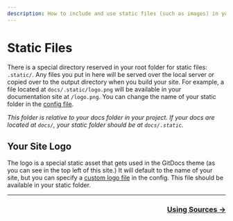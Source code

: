 ```yaml
---
description: How to include and use static files (such as images) in your build.
---
```

# Static Files

There is a special directory reserved in your root folder for static files: `.static/`. Any files you put in here will be served over the local server or copied over to the output directory when you build your site. For example, a file located at `docs/.static/logo.png` will be available in your documentation site at `/logo.png`. You can change the name of your static folder in the [config file](/api/config-file/#static).

_This folder is relative to your docs folder in your project. If your docs are located at `docs/`, your static folder should be at `docs/.static`._

## Your Site Logo

The logo is a special static asset that gets used in the GitDocs theme (as you can see in the top left of this site.) It will default to the name of your site, but you can specify a [custom logo file](/api/config-file/#logo) in the config. This file should be available in your static folder.

---

<div align="right">
  <h3><a href="/using-sources">Using Sources →</a></h3>
</div>
